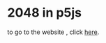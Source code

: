 <h1>2048 in p5js</h1>
<p>to go to the website , click <a href="https://moulitadinada.github.io/2048-in-P5JS">here</a>.</p>